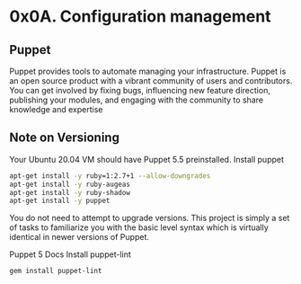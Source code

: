 # 0x0A. Configuration management

## Puppet

Puppet provides tools to automate managing your infrastructure. Puppet is an open source product with a vibrant community of users and contributors. You can get involved by fixing bugs, influencing new feature direction, publishing your modules, and engaging with the community to share knowledge and expertise

## Note on Versioning

Your Ubuntu 20.04 VM should have Puppet 5.5 preinstalled.
Install puppet

```bash
apt-get install -y ruby=1:2.7+1 --allow-downgrades
apt-get install -y ruby-augeas
apt-get install -y ruby-shadow
apt-get install -y puppet
```

You do not need to attempt to upgrade versions. This project is simply a set of tasks to familiarize you with the basic level syntax which is virtually identical in newer versions of Puppet.

Puppet 5 Docs
Install puppet-lint

```bash
gem install puppet-lint
```

